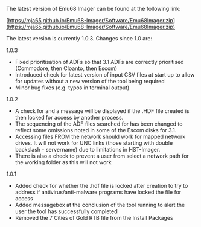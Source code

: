 The latest version of Emu68 Imager can be found at the following link:

[https://mja65.github.io/Emu68-Imager/Software/Emu68Imager.zip](https://mja65.github.io/Emu68-Imager/Software/Emu68Imager.zip)

The latest version is currently 1.0.3. Changes since 1.0 are:

1.0.3

- Fixed prioritisation of ADFs so that 3.1 ADFs are correctly prioritised (Commodore, then Cloanto, then Escom)
- Introduced check for latest version of input CSV files at start up to allow for updates without a new version of the tool being required
- Minor bug fixes (e.g. typos in terminal output) 

1.0.2

- A check for and a message will be displayed if the .HDF file created is then locked for access by another process. 
- The sequencing of the ADF files searched for has been changed to reflect some omissions noted in some of the Escom disks for 3.1.
- Accessing files FROM the network should work for mapped network drives. It will not work for UNC links (those starting with double backslash - servername) due to limitations in HST-Imager.
- There is also a check to prevent a user from  select a network path for the working folder as this will not work 

1.0.1

- Added check for whether the .hdf file is locked after creation to try to address if antivirus/anti-malware programs have locked the file for access
- Added messagebox at the conclusion of the tool running to alert the user the tool has successfully completed
- Removed the 7 Cities of Gold RTB file from the Install Packages

